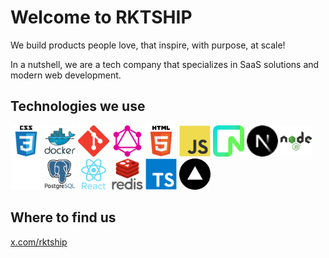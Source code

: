 # Welcome to RKTSHIP

We build products people love, that inspire, with purpose, at scale!

In a nutshell, we are a tech company that specializes in SaaS solutions and modern web development.

## Technologies we use

<img alt="CSS3" src="../images/css3.svg" width="50">
<img alt="Docker" src="../images/docker.svg" width="50">
<img alt="Git" src="../images/git.svg" width="50">
<img alt="GraphQL" src="../images/graphql.svg" width="50">
<img alt="HTML5" src="../images/html5.svg" width="50">
<img alt="JavaScript" src="../images/javascript.svg" width="50">
<img alt="Neon" src="../images/neon.svg" width="50">
<img alt="NextJS" src="../images/nextjs.svg" width="50">
<img alt="NodeJS" src="../images/nodejs.svg" width="50">
<img alt="OpenAI" src="../images/openai.svg" width="50">
<img alt="PostGres" src="../images/postgresql.svg" width="50">
<img alt="React" src="../images/react.svg" width="50">
<img alt="Redis" src="../images/redis.svg" width="50">
<img alt="TypeScript" src="../images/typescript.svg" width="50">
<img alt="Vercel" src="../images/vercel.svg" width="50">

## Where to find us
[x.com/rktship](https://x.com/rktship)